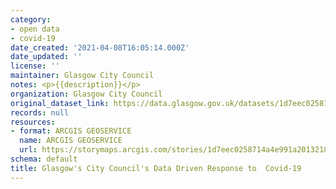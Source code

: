 ```yaml
---
category:
- open data
- covid-19
date_created: '2021-04-08T16:05:14.000Z'
date_updated: ''
license: ''
maintainer: Glasgow City Council
notes: <p>{{description}}</p>
organization: Glasgow City Council
original_dataset_link: https://data.glasgow.gov.uk/datasets/1d7eec0258714a4e991a2013218b10fd
records: null
resources:
- format: ARCGIS GEOSERVICE
  name: ARCGIS GEOSERVICE
  url: https://storymaps.arcgis.com/stories/1d7eec0258714a4e991a2013218b10fd
schema: default
title: Glasgow's City Council's Data Driven Response to  Covid-19
---
```

